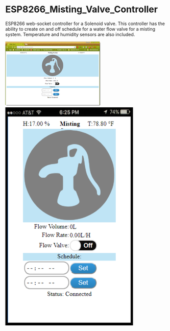 # ESP8266_Misting_Valve_Controller
ESP8266 web-socket controller for a Solenoid valve. This controller has the ability to create on and off schedule for a water flow valve for a misting system. Temperature and humidity sensors are also included.  


<img src="images/MistingValve.png" width="300">


<img src="images/iPhoneWaterValve.png" width="400">